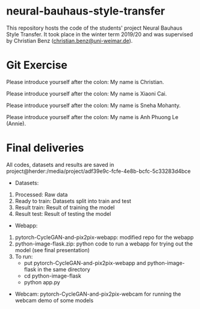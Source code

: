 # neural-bauhaus-style-transfer

This repository hosts the code of the students' project Neural Bauhaus Style Transfer. It took place in the winter term 2019/20 and was supervised by Christian Benz (christian.benz@uni-weimar.de).


# Git Exercise

Please introduce yourself after the colon: My name is Christian.

Please introduce yourself after the colon: My name is Xiaoni Cai.

Please introduce yourself after the colon: My name is Sneha Mohanty.

Please introduce yourself after the colon: My name is Anh Phuong Le (Annie).

# Final deliveries

All codes, datasets and results are saved in project@herder:/media/project/adf39e9c-fcfe-4e8b-bcfc-5c33283d4bce

- Datasets:

1. Processed: Raw data
2. Ready to train: Datasets split into train and test 
3. Result train: Result of training the model
4. Result test: Result of testing the model

- Webapp:
1. pytorch-CycleGAN-and-pix2pix-webapp: modified repo for the webapp
2. python-image-flask.zip: python code to run a webapp for trying out the model (see final presentation)
3. To run:
    - put pytorch-CycleGAN-and-pix2pix-webapp and python-image-flask in the same directory
    - cd python-image-flask
    - python app.py

- Webcam: pytorch-CycleGAN-and-pix2pix-webcam
for running the webcam demo of some models
